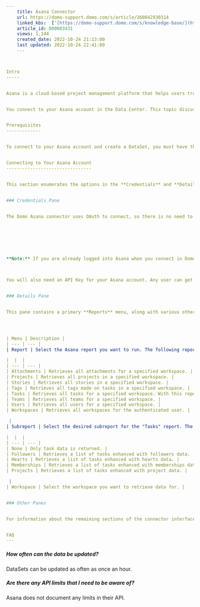 ```yaml
---
    title: Asana Connector
    url: https://domo-support.domo.com/s/article/360042930314
    linked_kbs:  ['[https://domo-support.domo.com/s/knowledge-base/](https://domo-support.domo.com/s/knowledge-base/)', '[https://domo-support.domo.com/s/](https://domo-support.domo.com/s/)', '[https://domo-support.domo.com/s/topic/0TO5w000000ZammGAC](https://domo-support.domo.com/s/topic/0TO5w000000ZammGAC)', '[https://domo-support.domo.com/s/topic/0TO5w000000ZanLGAS](https://domo-support.domo.com/s/topic/0TO5w000000ZanLGAS)', '[https://domo-support.domo.com/s/topic/0TO5w000000ZaoQGAS](https://domo-support.domo.com/s/topic/0TO5w000000ZaoQGAS)', '[https://domo-support.domo.com/s/article/360042926274](https://domo-support.domo.com/s/article/360042926274)', '[https://domo-support.domo.com/s/article/360042926054](https://domo-support.domo.com/s/article/360042926054)', '[https://domo-support.domo.com/s/article/360042930314](https://domo-support.domo.com/s/article/360042930314)', '[https://domo-support.domo.com/s/topic/0TO5w000000ZaoQGAS/api-connectors](https://domo-support.domo.com/s/topic/0TO5w000000ZaoQGAS/api-connectors)', '[https://domo-support.domo.com/s/article/360043429933](https://domo-support.domo.com/s/article/360043429933)', '[https://domo-support.domo.com/s/article/360043429953](https://domo-support.domo.com/s/article/360043429953)', '[https://domo-support.domo.com/s/article/360042925494](https://domo-support.domo.com/s/article/360042925494)', '[https://domo-support.domo.com/s/article/360043429913](https://domo-support.domo.com/s/article/360043429913)', '[https://domo-support.domo.com/s/article/4408174643607](https://domo-support.domo.com/s/article/4408174643607)', '[https://domo-support.domo.com/s/login/](https://domo-support.domo.com/s/login/)']
    article_id: 000003431
    views: 1,144
    created_date: 2022-10-24 21:13:00
    last updated: 2022-10-24 22:41:00
    ---



Intro
-----


Asana is a cloud-based project management platform that helps users track projects, tasks, stories and other project-related workflows. To learn more about the Asana API, visit their page ([https://asana.com/developers/documen...arted/overview](https://asana.com/developers/documentation/getting-started/overview "https://asana.com/developers/documentation/getting-started/overview")).


You connect to your Asana account in the Data Center. This topic discusses the fields and menus that are specific to the Asana connector user interface. General information for adding DataSets, setting update schedules, and editing DataSet information is discussed in [Adding a DataSet Using a Data Connector](/s/article/360042926274).


Prerequisites
-------------


To connect to your Asana account and create a DataSet, you must have the email address you use to log into Asana, as well as your Asana password. Alternatively, you can use Google credentials to connect.


Connecting to Your Asana Account
--------------------------------


This section enumerates the options in the **Credentials** and **Details** panes in the Asana Connector page. The components of the other panes in this page, **Scheduling**and **Name & Describe Your DataSet,** are universal across most connector types and are discussed in greater length in [Adding a DataSet Using a Data Connector](/s/article/360042926274).


### Credentials Pane


The Domo Asana connector uses OAuth to connect, so there is no need to enter credentials within Domo. Click **Connect** (or select **Add Account** if you have existing Asana accounts in Domo) to open the Asana OAuth screen where you can enter your Asana or Google credentials. Once you have entered valid credentials, you can use the same account any time you go to create a new Asana DataSet. You can manage connector accounts in the **Accounts** tab in the Data Center. For more information about this tab, see [Managing User Accounts for Connectors](/s/article/360042926054 "Managing User Accounts for Connectors").




 


**Note:** If you are already logged into Asana when you connect in Domo, you are authenticated automatically when you click **Add account**. If you want to connect to an account that is different from the one you are logged into, you must first log out of Asana.



You will also need an API Key for your Asana account. Any user can get their own API key by visiting the Account Settings dialog and clicking on the Apps tab. The API key is located at the bottom of this dialog box.


### Details Pane


This pane contains a primary **Reports** menu, along with various other menus which may or may not appear depending on the report type you select. If you select the "Tasks" report, a "Subreport" menu appears from which you may select a secondary report.




| Menu | Description |
| --- | --- |
| Report | Select the Asana report you want to run. The following reports are available:

|  |  |
| --- | --- |
| Attachments | Retrieves all attachments for a specified workspace. |
| Projects | Retrieves all projects in a specified workspace. |
| Stories | Retrieves all stories in a specified workspace. |
| Tags | Retrieves all tags made on tasks in a specified workspace. |
| Tasks | Retrieves all tasks for a specified workspace. With this report, you may also select a subreport. |
| Teams | Retrieves all teams for a specified workspace. |
| Users | Retrieves all users for a specified workspace. |
| Workspaces | Retrieves all workspaces for the authenticated user. |

 |
| Subreport | Select the desired subreport for the "Tasks" report. The following subreports are available:

|  |  |
| --- | --- |
| None | Only task data is returned. |
| Followers | Retrieves a list of tasks enhanced with followers data. |
| Hearts | Retrieves a list of tasks enhanced with hearts data. |
| Memberships | Retrieves a list of tasks enhanced with memberships data. |
| Projects | Retrieves a list of tasks enhanced with project data. |

 |
| Workspace | Select the workspace you want to retrieve data for. |


### Other Panes


For information about the remaining sections of the connector interface, including how to configure scheduling, retry, and update options, see [Adding a DataSet Using a Data Connector](/s/article/360042926274).  


FAQ
---
```



##### How often can the data be updated?


DataSets can be updated as often as once an hour.


##### Are there any API limits that I need to be aware of?


Asana does not document any limits in their API.

